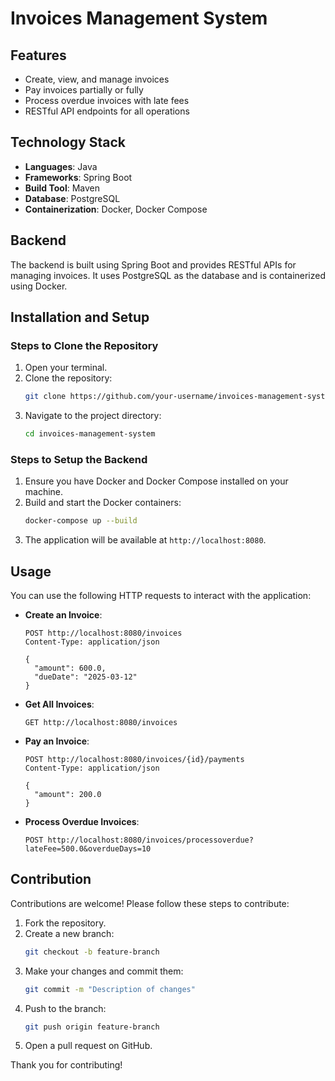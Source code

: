 # Invoices Management System

## Features
- Create, view, and manage invoices
- Pay invoices partially or fully
- Process overdue invoices with late fees
- RESTful API endpoints for all operations

## Technology Stack
- **Languages**: Java
- **Frameworks**: Spring Boot
- **Build Tool**: Maven
- **Database**: PostgreSQL
- **Containerization**: Docker, Docker Compose

## Backend
The backend is built using Spring Boot and provides RESTful APIs for managing invoices. It uses PostgreSQL as the database and is containerized using Docker.

## Installation and Setup

### Steps to Clone the Repository
1. Open your terminal.
2. Clone the repository:
    ```sh
    git clone https://github.com/your-username/invoices-management-system.git
    ```
3. Navigate to the project directory:
    ```sh
    cd invoices-management-system
    ```

### Steps to Setup the Backend
1. Ensure you have Docker and Docker Compose installed on your machine. 
2. Build and start the Docker containers:
    ```sh
    docker-compose up --build
    ```
3. The application will be available at `http://localhost:8080`.

## Usage
You can use the following HTTP requests to interact with the application:

- **Create an Invoice**:
    ```http
    POST http://localhost:8080/invoices
    Content-Type: application/json

    {
      "amount": 600.0,
      "dueDate": "2025-03-12"
    }
    ```

- **Get All Invoices**:
    ```http
    GET http://localhost:8080/invoices
    ```

- **Pay an Invoice**:
    ```http
    POST http://localhost:8080/invoices/{id}/payments
    Content-Type: application/json

    {
      "amount": 200.0
    }
    ```

- **Process Overdue Invoices**:
    ```http
    POST http://localhost:8080/invoices/processoverdue?lateFee=500.0&overdueDays=10
    ```

## Contribution
Contributions are welcome! Please follow these steps to contribute:

1. Fork the repository.
2. Create a new branch:
    ```sh
    git checkout -b feature-branch
    ```
3. Make your changes and commit them:
    ```sh
    git commit -m "Description of changes"
    ```
4. Push to the branch:
    ```sh
    git push origin feature-branch
    ```
5. Open a pull request on GitHub.

Thank you for contributing!
